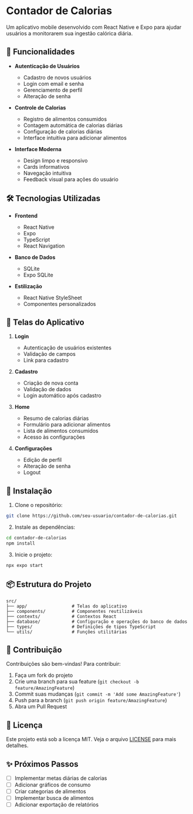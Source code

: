 ﻿# Contador de Calorias

Um aplicativo mobile desenvolvido com React Native e Expo para ajudar usuários a monitorarem sua ingestão calórica diária.

## 🚀 Funcionalidades

- **Autenticação de Usuários**
  - Cadastro de novos usuários
  - Login com email e senha
  - Gerenciamento de perfil
  - Alteração de senha

- **Controle de Calorias**
  - Registro de alimentos consumidos
  - Contagem automática de calorias diárias
  - Configuração de calorias diárias
  - Interface intuitiva para adicionar alimentos

- **Interface Moderna**
  - Design limpo e responsivo
  - Cards informativos
  - Navegação intuitiva
  - Feedback visual para ações do usuário

## 🛠️ Tecnologias Utilizadas

- **Frontend**
  - React Native
  - Expo
  - TypeScript
  - React Navigation

- **Banco de Dados**
  - SQLite
  - Expo SQLite

- **Estilização**
  - React Native StyleSheet
  - Componentes personalizados

## 📱 Telas do Aplicativo

1. **Login**
   - Autenticação de usuários existentes
   - Validação de campos
   - Link para cadastro

2. **Cadastro**
   - Criação de nova conta
   - Validação de dados
   - Login automático após cadastro

3. **Home**
   - Resumo de calorias diárias
   - Formulário para adicionar alimentos
   - Lista de alimentos consumidos
   - Acesso às configurações

4. **Configurações**
   - Edição de perfil
   - Alteração de senha
   - Logout

## 🔧 Instalação

1. Clone o repositório:
```bash
git clone https://github.com/seu-usuario/contador-de-calorias.git
```

2. Instale as dependências:
```bash
cd contador-de-calorias
npm install
```

3. Inicie o projeto:
```bash
npx expo start
```

## 📦 Estrutura do Projeto

```
src/
├── app/                 # Telas do aplicativo
├── components/          # Componentes reutilizáveis
├── contexts/            # Contextos React
├── database/            # Configuração e operações do banco de dados
├── types/               # Definições de tipos TypeScript
└── utils/               # Funções utilitárias
```

## 🤝 Contribuição

Contribuições são bem-vindas! Para contribuir:

1. Faça um fork do projeto
2. Crie uma branch para sua feature (`git checkout -b feature/AmazingFeature`)
3. Commit suas mudanças (`git commit -m 'Add some AmazingFeature'`)
4. Push para a branch (`git push origin feature/AmazingFeature`)
5. Abra um Pull Request

## 📄 Licença

Este projeto está sob a licença MIT. Veja o arquivo [LICENSE](LICENSE) para mais detalhes.

## ✨ Próximos Passos

- [ ] Implementar metas diárias de calorias
- [ ] Adicionar gráficos de consumo
- [ ] Criar categorias de alimentos
- [ ] Implementar busca de alimentos
- [ ] Adicionar exportação de relatórios
